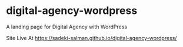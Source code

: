 # digital-agency-wordpress
A landing page for Digital Agency with WordPress

Site Live At https://sadeki-salman.github.io/digital-agency-wordpress/
